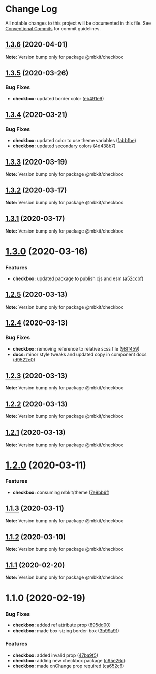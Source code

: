 # Change Log

All notable changes to this project will be documented in this file.
See [Conventional Commits](https://conventionalcommits.org) for commit guidelines.

## [1.3.6](https://github.com/mindbody/design-system/compare/@mbkit/checkbox@1.3.5...@mbkit/checkbox@1.3.6) (2020-04-01)

**Note:** Version bump only for package @mbkit/checkbox





## [1.3.5](https://github.com/mindbody/design-system/compare/@mbkit/checkbox@1.3.4...@mbkit/checkbox@1.3.5) (2020-03-26)


### Bug Fixes

* **checkbox:** updated border color ([eb491e9](https://github.com/mindbody/design-system/commit/eb491e9eb5dfca14663041e134844331fa9a3e6b))





## [1.3.4](https://github.com/mindbody/design-system/compare/@mbkit/checkbox@1.3.3...@mbkit/checkbox@1.3.4) (2020-03-21)


### Bug Fixes

* **checkbox:** updated color to use theme variables ([1abbfbe](https://github.com/mindbody/design-system/commit/1abbfbe12e368411a007628f635e2aea58ba63dd))
* **checkbox:** updated secondary colors ([4d438b7](https://github.com/mindbody/design-system/commit/4d438b7a27b47168c06f431e34d4320b9904380f))





## [1.3.3](https://github.com/mindbody/design-system/compare/@mbkit/checkbox@1.3.2...@mbkit/checkbox@1.3.3) (2020-03-19)

**Note:** Version bump only for package @mbkit/checkbox





## [1.3.2](https://github.com/mindbody/mbkit/compare/@mbkit/checkbox@1.3.1...@mbkit/checkbox@1.3.2) (2020-03-17)

**Note:** Version bump only for package @mbkit/checkbox





## [1.3.1](https://github.com/mindbody/design-system/compare/@mbkit/checkbox@1.3.0...@mbkit/checkbox@1.3.1) (2020-03-17)

**Note:** Version bump only for package @mbkit/checkbox





# [1.3.0](https://github.com/mindbody/design-system/compare/@mbkit/checkbox@1.2.5...@mbkit/checkbox@1.3.0) (2020-03-16)


### Features

* **checkbox:** updated package to publish cjs and esm ([a52ccbf](https://github.com/mindbody/design-system/commit/a52ccbf7331767a4a823be0dff8946f11c47bcd8))





## [1.2.5](https://github.com/mindbody/design-system/compare/@mbkit/checkbox@1.2.4...@mbkit/checkbox@1.2.5) (2020-03-13)

**Note:** Version bump only for package @mbkit/checkbox





## [1.2.4](https://github.com/mindbody/design-system/compare/@mbkit/checkbox@1.2.3...@mbkit/checkbox@1.2.4) (2020-03-13)


### Bug Fixes

* **checkbox:** removing reference to relative scss file ([98ff459](https://github.com/mindbody/design-system/commit/98ff4590ac12ef500f2e4e8b4d70c88c9fa9266d))
* **docs:** minor style tweaks and updated copy in component docs ([d9522e0](https://github.com/mindbody/design-system/commit/d9522e0f1470800e3103793208e24a84739a5888))





## [1.2.3](https://github.com/mindbody/design-system/compare/@mbkit/checkbox@1.2.2...@mbkit/checkbox@1.2.3) (2020-03-13)

**Note:** Version bump only for package @mbkit/checkbox





## [1.2.2](https://github.com/mindbody/design-system/compare/@mbkit/checkbox@1.2.1...@mbkit/checkbox@1.2.2) (2020-03-13)

**Note:** Version bump only for package @mbkit/checkbox





## [1.2.1](https://github.com/mindbody/design-system/compare/@mbkit/checkbox@1.2.0...@mbkit/checkbox@1.2.1) (2020-03-13)

**Note:** Version bump only for package @mbkit/checkbox





# [1.2.0](https://github.com/mindbody/design-system/compare/@mbkit/checkbox@1.1.3...@mbkit/checkbox@1.2.0) (2020-03-11)


### Features

* **checkbox:** consuming mbkit/theme ([7e9bb6f](https://github.com/mindbody/design-system/commit/7e9bb6fbc9601ae2a52292b40855fcc1725aa9c5))





## [1.1.3](https://github.com/mindbody/design-system/compare/@mbkit/checkbox@1.1.2...@mbkit/checkbox@1.1.3) (2020-03-11)

**Note:** Version bump only for package @mbkit/checkbox





## [1.1.2](https://github.com/mindbody/design-system/compare/@mbkit/checkbox@1.1.1...@mbkit/checkbox@1.1.2) (2020-03-10)

**Note:** Version bump only for package @mbkit/checkbox





## [1.1.1](https://github.com/mindbody/design-system/compare/@mbkit/checkbox@1.1.0...@mbkit/checkbox@1.1.1) (2020-02-20)

**Note:** Version bump only for package @mbkit/checkbox





# 1.1.0 (2020-02-19)


### Bug Fixes

* **checkbox:** added ref attribute prop ([895dd00](https://github.com/mindbody/design-system/commit/895dd00bec6b4195ca142087cce7c1470b819095))
* **checkbox:** made box-sizing border-box ([3b99a91](https://github.com/mindbody/design-system/commit/3b99a91d60448f763ac11efd4194d06b75b667cb))


### Features

* **checkbox:** added invalid prop ([47ba9f5](https://github.com/mindbody/design-system/commit/47ba9f597fcc4f149a4eb3f6c1052fc8665ba396))
* **checkbox:** adding new checkbox package ([c95e26d](https://github.com/mindbody/design-system/commit/c95e26d9ab9a3ce31b09ed721306c8e0dadc6608))
* **checkbox:** made onChange prop required ([ca652c6](https://github.com/mindbody/design-system/commit/ca652c6f6f758d52c8585df3af7ead31d4b363d9))
